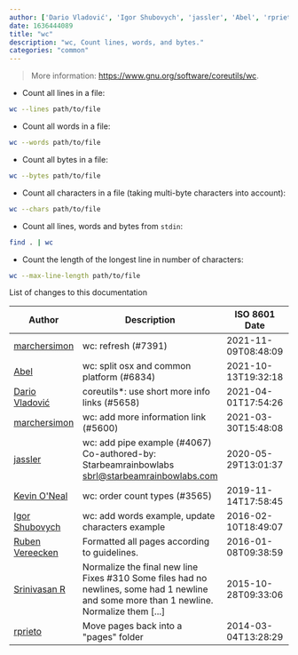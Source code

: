 ```yaml
---
author: ['Dario Vladović', 'Igor Shubovych', 'jassler', 'Abel', 'rprieto', 'Srinivasan R', 'Ruben Vereecken', "Kevin O'Neal", 'marchersimon']
date: 1636444089
title: "wc"
description: "wc, Count lines, words, and bytes."
categories: "common"
---
```

> More information: <https://www.gnu.org/software/coreutils/wc>.

- Count all lines in a file:

```bash
wc --lines path/to/file
```

- Count all words in a file:

```bash
wc --words path/to/file
```

- Count all bytes in a file:

```bash
wc --bytes path/to/file
```

- Count all characters in a file (taking multi-byte characters into account):

```bash
wc --chars path/to/file
```

- Count all lines, words and bytes from `stdin`:

```bash
find . | wc
```

- Count the length of the longest line in number of characters:

```bash
wc --max-line-length path/to/file
```
List of changes to this documentation


Author | Description | ISO 8601 Date | GitHub link
------|-----|-----|-----
[marchersimon](mailto:50295997+marchersimon@users.noreply.github.com) | wc: refresh (#7391) | 2021-11-09T08:48:09 | [69267420f74c](https://github.com/tldr-pages/tldr/commit/69267420f74c6294a3cf0ff14160e27bb3c4ace8)
[Abel](mailto:abel.tay@gmail.com) | wc: split osx and common platform (#6834) | 2021-10-13T19:32:18 | [ba2a835251f1](https://github.com/tldr-pages/tldr/commit/ba2a835251f1027b7e8f81ac7fabbc9648a75fbc)
[Dario Vladović](mailto:d.vladimyr@gmail.com) | coreutils*: use short more info links (#5658) | 2021-04-01T17:54:26 | [4830093903f6](https://github.com/tldr-pages/tldr/commit/4830093903f66ccf3ebbc2ecf477286e45edac59)
[marchersimon](mailto:50295997+marchersimon@users.noreply.github.com) | wc: add more information link (#5600) | 2021-03-30T15:48:08 | [4420ed005ff8](https://github.com/tldr-pages/tldr/commit/4420ed005ff8735eaf1b8932618d0c5ff2caec0e)
[jassler](mailto:erifetim@gmail.com) | wc: add pipe example (#4067) Co-authored-by: Starbeamrainbowlabs <sbrl@starbeamrainbowlabs.com> | 2020-05-29T13:01:37 | [34519ed7701f](https://github.com/tldr-pages/tldr/commit/34519ed7701fbc99fc00bdcad29268ea364ff28f)
[Kevin O'Neal](mailto:oneal.kevin@gmail.com) | wc: order count types (#3565) | 2019-11-14T17:58:45 | [5db10fff8851](https://github.com/tldr-pages/tldr/commit/5db10fff88518f6f3b612fc85b0c669b064c9378)
[Igor Shubovych](mailto:igor.shubovych@gmail.com) | wc: add words example, update characters example | 2016-02-10T18:49:07 | [4e1da9c809cd](https://github.com/tldr-pages/tldr/commit/4e1da9c809cd49281bf762a2833f131baf21af02)
[Ruben Vereecken](mailto:rubenvereecken@gmail.com) | Formatted all pages according to guidelines. | 2016-01-08T09:38:59 | [066582e8eab5](https://github.com/tldr-pages/tldr/commit/066582e8eab57bce9861cc8d379e158d61f1cc95)
[Srinivasan R](mailto:srinivasanr@gmail.com) | Normalize the final new line Fixes #310 Some files had no newlines, some had 1 newline and some more than 1 newline. Normalize them [...] | 2015-10-28T09:33:06 | [e4114fa6cce7](https://github.com/tldr-pages/tldr/commit/e4114fa6cce7339425809afef817b06e872d7ca7)
[rprieto](mailto:choicesmade@gmail.com) | Move pages back into a "pages" folder | 2014-03-04T13:28:29 | [f00bf64426a7](https://github.com/tldr-pages/tldr/commit/f00bf64426a792ee3aac792f9c0aec3f8b1eaa7d)

